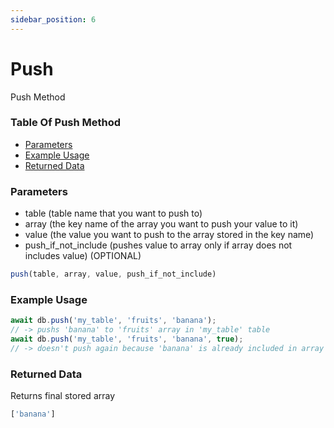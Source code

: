 ```yaml
---
sidebar_position: 6
---
```


# Push

Push Method

### Table Of Push Method

- [Parameters](#parameters)
- [Example Usage](#example-usage)
- [Returned Data](#returned-data)

### Parameters
- table (table name that you want to push to)
- array (the key name of the array you want to push your value to it)
- value (the value you want to push to the array stored in the key name)
- push_if_not_include (pushes value to array only if array does not includes value) <span class="optional">(OPTIONAL)</span>
```js
push(table, array, value, push_if_not_include)
```

### Example Usage
```js
await db.push('my_table', 'fruits', 'banana');
// -> pushs 'banana' to 'fruits' array in 'my_table' table
await db.push('my_table', 'fruits', 'banana', true);
// -> doesn't push again because 'banana' is already included in array
```

### Returned Data
Returns final stored array
```js
['banana']
```